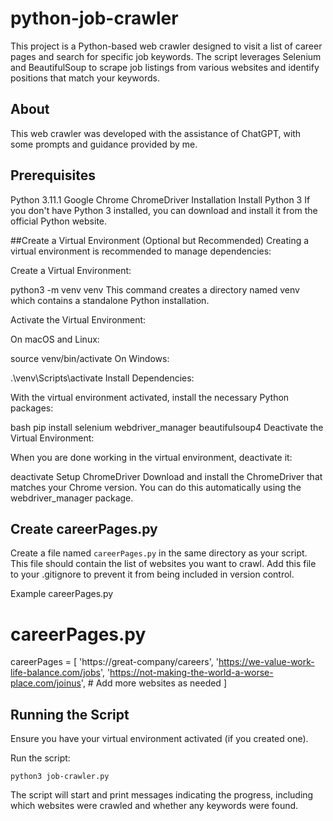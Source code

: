 # python-job-crawler

This project is a Python-based web crawler designed to visit a list of career pages and search for specific job keywords. The script leverages Selenium and BeautifulSoup to scrape job listings from various websites and identify positions that match your keywords.

## About
This web crawler was developed with the assistance of ChatGPT, with some prompts and guidance provided by me.

## Prerequisites
Python 3.11.1
Google Chrome
ChromeDriver
Installation
Install Python 3
If you don't have Python 3 installed, you can download and install it from the official Python website.

##Create a Virtual Environment (Optional but Recommended)
Creating a virtual environment is recommended to manage dependencies:

Create a Virtual Environment:

python3 -m venv venv
This command creates a directory named venv which contains a standalone Python installation.

Activate the Virtual Environment:

On macOS and Linux:


source venv/bin/activate
On Windows:


.\venv\Scripts\activate
Install Dependencies:

With the virtual environment activated, install the necessary Python packages:

bash
pip install selenium webdriver_manager beautifulsoup4
Deactivate the Virtual Environment:

When you are done working in the virtual environment, deactivate it:


deactivate
Setup ChromeDriver
Download and install the ChromeDriver that matches your Chrome version. You can do this automatically using the webdriver_manager package.

## Create careerPages.py
Create a file named `careerPages.py` in the same directory as your script. This file should contain the list of websites you want to crawl. Add this file to your .gitignore to prevent it from being included in version control.

Example careerPages.py

# careerPages.py

careerPages = [
    'https://great-company/careers',
    'https://we-value-work-life-balance.com/jobs',
    'https://not-making-the-world-a-worse-place.com/joinus',
    # Add more websites as needed
]

## Running the Script
Ensure you have your virtual environment activated (if you created one).

Run the script:

```
python3 job-crawler.py
```
The script will start and print messages indicating the progress, including which websites were crawled and whether any keywords were found.

